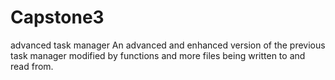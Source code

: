# Capstone3
advanced task manager
An advanced and enhanced version of the previous task manager modified by functions and more files being written to and read from.
